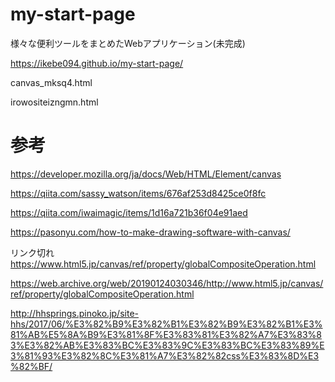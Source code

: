 # my-start-page

様々な便利ツールをまとめたWebアプリケーション(未完成)

https://ikebe094.github.io/my-start-page/

canvas_mksq4.html

irowositeizngmn.html

# 参考

https://developer.mozilla.org/ja/docs/Web/HTML/Element/canvas

https://qiita.com/sassy_watson/items/676af253d8425ce0f8fc

https://qiita.com/iwaimagic/items/1d16a721b36f04e91aed

https://pasonyu.com/how-to-make-drawing-software-with-canvas/

リンク切れ
https://www.html5.jp/canvas/ref/property/globalCompositeOperation.html

https://web.archive.org/web/20190124030346/http://www.html5.jp/canvas/ref/property/globalCompositeOperation.html

http://hhsprings.pinoko.jp/site-hhs/2017/06/%E3%82%B9%E3%82%B1%E3%82%B9%E3%82%B1%E3%81%AB%E5%8A%B9%E3%81%8F%E3%83%81%E3%82%A7%E3%83%83%E3%82%AB%E3%83%BC%E3%83%9C%E3%83%BC%E3%83%89%E3%81%93%E3%82%8C%E3%81%A7%E3%82%82css%E3%83%8D%E3%82%BF/
